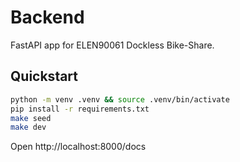 # Backend

FastAPI app for ELEN90061 Dockless Bike-Share.

## Quickstart

```bash
python -m venv .venv && source .venv/bin/activate
pip install -r requirements.txt
make seed
make dev
```

Open http://localhost:8000/docs
